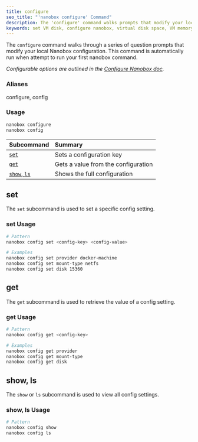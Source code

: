 ```yaml
---
title: configure
seo_title: "'nanobox configure' Command"
description: The 'configure' command walks prompts that modify your local Nanobox configuration.
keywords: set VM disk, configure nanobox, virtual disk space, VM memory, virtual machine memory, VM cpu, virtual machine cpu, set config options, show configuration
---
```


The `configure` command walks through a series of question prompts that modify your local Nanobox configuration. This command is automatically run when attempt to run your first nanobox command.

*Configurable options are outlined in the [Configure Nanobox doc](/local-config/configure-nanobox/).*

### Aliases
configure, config

### Usage
```bash
nanobox configure
nanobox config
```

| Subcommand               | Summary                             |
|:-------------------------|:------------------------------------|
| [`set`](#set)            | Sets a configuration key            |
| [`get`](#get)            | Gets a value from the configuration |
| [`show`, `ls`](#show-ls) | Shows the full configuration        |

## set
The `set` subcommand is used to set a specific config setting.

### set Usage
```bash
# Pattern
nanobox config set <config-key> <config-value>

# Examples
nanobox config set provider docker-machine
nanobox config set mount-type netfs
nanobox config set disk 15360
```

## get
The `get` subcommand is used to retrieve the value of a config setting.

### get Usage
```bash
# Pattern
nanobox config get <config-key>

# Examples
nanobox config get provider
nanobox config get mount-type
nanobox config get disk
```

## show, ls
The `show` or `ls` subcommand is used to view all config settings.

### show, ls Usage
```bash
# Pattern
nanobox config show
nanobox config ls
```
